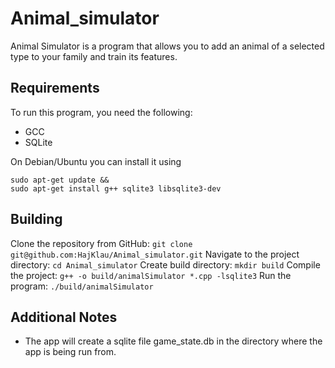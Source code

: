 
# Animal_simulator

Animal Simulator is a program that allows you to add an animal of a selected type to your family and train its features.

## Requirements

To run this program, you need the following:
- GCC
- SQLite

On Debian/Ubuntu you can install it using
```
sudo apt-get update &&
sudo apt-get install g++ sqlite3 libsqlite3-dev
```
## Building
Clone the repository from GitHub:
	`git clone git@github.com:HajKlau/Animal_simulator.git`
Navigate to the project directory:
	`cd Animal_simulator`
Create build directory:
	`mkdir build`
Compile the project:
	`g++ -o build/animalSimulator *.cpp -lsqlite3`
Run the program:
	`./build/animalSimulator`

## Additional Notes
- The app will create a sqlite file game_state.db in the directory where the app is being run from.
